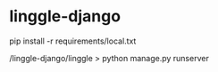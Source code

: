 # linggle-django

pip install -r requirements/local.txt

/linggle-django/linggle > python manage.py runserver
